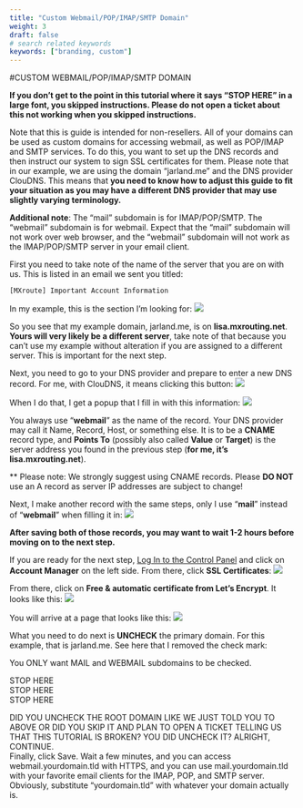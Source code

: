 ```yaml
---
title: "Custom Webmail/POP/IMAP/SMTP Domain"
weight: 3
draft: false
# search related keywords
keywords: ["branding, custom"]
---
```


#CUSTOM WEBMAIL/POP/IMAP/SMTP DOMAIN

**If you don’t get to the point in this tutorial where it says “STOP HERE” in a large font, you skipped instructions. Please do not open a ticket about this not working when you skipped instructions.**

Note that this is guide is intended for non-resellers. All of your domains can be used as custom domains for accessing webmail, as well as POP/IMAP and SMTP services. To do this, you want to set up the DNS records and then instruct our system to sign SSL certificates for them. Please note that in our example, we are using the domain “jarland.me” and the DNS provider ClouDNS. This means that **you need to know how to adjust this guide to fit your situation as you may have a different DNS provider that may use slightly varying terminology.**

**Additional note**: The “mail” subdomain is for IMAP/POP/SMTP. The “webmail” subdomain is for webmail. Expect that the “mail” subdomain will not work over web browser, and the “webmail” subdomain will not work as the IMAP/POP/SMTP server in your email client.

First you need to take note of the name of the server that you are on with us. This is listed in an email we sent you titled:

`[MXroute] Important Account Information`

In my example, this is the section I’m looking for:
![](https://mxrouteprod.b-cdn.net/wp-content/uploads/2021/05/Screen-Shot-at-August-24th-2019-9.53.51-pm.png)

So you see that my example domain, jarland.me, is on **lisa.mxrouting.net**. **Yours will very likely be a different server**, take note of that because you can’t use my example without alteration if you are assigned to a different server. This is important for the next step.

Next, you need to go to your DNS provider and prepare to enter a new DNS record. For me, with ClouDNS, it means clicking this button:
![](https://mxrouteprod.b-cdn.net/wp-content/uploads/2021/05/Screen-Shot-at-August-24th-2019-6.52.26-pm-1.png)

When I do that, I get a popup that I fill in with this information:
![](https://mxrouteprod.b-cdn.net/wp-content/uploads/2021/05/Screen-Shot-at-August-24th-2019-9.36.56-pm.png)

You always use “**webmail**” as the name of the record. Your DNS provider may call it Name, Record, Host, or something else. It is to be a **CNAME** record type, and **Points To** (possibly also called **Value** or **Target**) is the server address you found in the previous step (**for me, it’s lisa.mxrouting.net**).

** Please note:  We strongly suggest using CNAME records.  Please **DO NOT** use an A record as server IP addresses are subject to change!

Next, I make another record with the same steps, only I use “**mail**” instead of “**webmail**” when filling it in:
![](https://mxrouteprod.b-cdn.net/wp-content/uploads/2021/05/Screen-Shot-at-August-24th-2019-9.37.19-pm.png)

**After saving both of those records, you may want to wait 1-2 hours before moving on to the next step.**

If you are ready for the next step, [Log In to the Control Panel](https://mxroutehelp.com/index.php/2019/08/24/log-in-to-control-panel/) and click on **Account Manager** on the left side. From there, click **SSL Certificates**:
![](https://mxrouteprod.b-cdn.net/wp-content/uploads/2021/05/Screen-Shot-at-August-24th-2019-9.37.33-pm.png)

From there, click on **Free & automatic certificate from Let’s Encrypt**. It looks like this:
![](https://mxrouteprod.b-cdn.net/wp-content/uploads/2021/05/Screen-Shot-at-August-24th-2019-9.37.48-pm.png)

You will arrive at a page that looks like this:
![](https://mxrouteprod.b-cdn.net/wp-content/uploads/2021/05/Screen-Shot-at-August-24th-2019-9.45.54-pm.png)

What you need to do next is **UNCHECK** the primary domain. For this example, that is jarland.me. See here that I removed the check mark:


You ONLY want MAIL and WEBMAIL subdomains to be checked.

STOP HERE  
STOP HERE  
STOP HERE

DID YOU UNCHECK THE ROOT DOMAIN LIKE WE JUST TOLD YOU TO ABOVE OR DID YOU SKIP IT AND PLAN TO OPEN A TICKET TELLING US THAT THIS TUTORIAL IS BROKEN? YOU DID UNCHECK IT? ALRIGHT, CONTINUE.  
Finally, click Save. Wait a few minutes, and you can access webmail.yourdomain.tld with HTTPS, and you can use mail.yourdomain.tld with your favorite email clients for the IMAP, POP, and SMTP server. Obviously, substitute “yourdomain.tld” with whatever your domain actually is.

